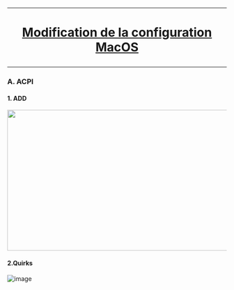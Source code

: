 --------------------------------------------------------------------------------------------------------------------------------------------------------------------------------
# <p align='center'> [Modification de la configuration MacOS](https://dortania.github.io/OpenCore-Install-Guide/AMD/zen.html#starting-point) </p>

--------------------------------------------------------------------------------------------------------------------------------------------------------------------------------

### A. ACPI
#### 1. ADD
<p align='center'> <img width="855" height="324" src=https://github.com/user-attachments/assets/a370413f-cb33-4d4b-894e-43f5527eb11a /> </p>

#### 2.Quirks
![image](https://github.com/user-attachments/assets/4ca52423-7432-478b-84cd-0398e7277a2d)



